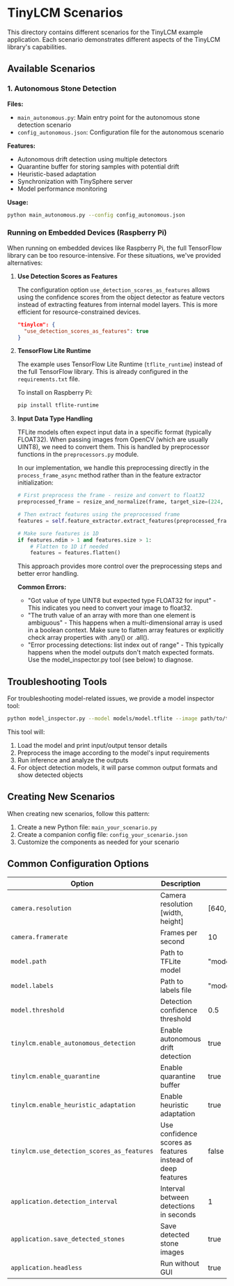 # TinyLCM Scenarios

This directory contains different scenarios for the TinyLCM example application. Each scenario demonstrates different aspects of the TinyLCM library's capabilities.

## Available Scenarios

### 1. Autonomous Stone Detection

**Files:**
- `main_autonomous.py`: Main entry point for the autonomous stone detection scenario
- `config_autonomous.json`: Configuration file for the autonomous scenario

**Features:**
- Autonomous drift detection using multiple detectors
- Quarantine buffer for storing samples with potential drift
- Heuristic-based adaptation
- Synchronization with TinySphere server
- Model performance monitoring

**Usage:**
```bash
python main_autonomous.py --config config_autonomous.json
```

### Running on Embedded Devices (Raspberry Pi)

When running on embedded devices like Raspberry Pi, the full TensorFlow library can be too resource-intensive. For these situations, we've provided alternatives:

1. **Use Detection Scores as Features**

   The configuration option `use_detection_scores_as_features` allows using the confidence scores from the object detector as feature vectors instead of extracting features from internal model layers. This is more efficient for resource-constrained devices.

   ```json
   "tinylcm": {
     "use_detection_scores_as_features": true
   }
   ```

2. **TensorFlow Lite Runtime**

   The example uses TensorFlow Lite Runtime (`tflite_runtime`) instead of the full TensorFlow library. This is already configured in the `requirements.txt` file.

   To install on Raspberry Pi:
   ```bash
   pip install tflite-runtime
   ```

3. **Input Data Type Handling**

   TFLite models often expect input data in a specific format (typically FLOAT32). When passing images from OpenCV (which are usually UINT8), we need to convert them. This is handled by preprocessor functions in the `preprocessors.py` module.
   
   In our implementation, we handle this preprocessing directly in the `process_frame_async` method rather than in the feature extractor initialization:

   ```python
   # First preprocess the frame - resize and convert to float32
   preprocessed_frame = resize_and_normalize(frame, target_size=(224, 224))
   
   # Then extract features using the preprocessed frame
   features = self.feature_extractor.extract_features(preprocessed_frame)
   
   # Make sure features is 1D
   if features.ndim > 1 and features.size > 1:
       # Flatten to 1D if needed
       features = features.flatten()
   ```

   This approach provides more control over the preprocessing steps and better error handling.

   **Common Errors:**
   - "Got value of type UINT8 but expected type FLOAT32 for input" - This indicates you need to convert your image to float32.
   - "The truth value of an array with more than one element is ambiguous" - This happens when a multi-dimensional array is used in a boolean context. Make sure to flatten array features or explicitly check array properties with .any() or .all().
   - "Error processing detections: list index out of range" - This typically happens when the model outputs don't match expected formats. Use the model_inspector.py tool (see below) to diagnose.

## Troubleshooting Tools

For troubleshooting model-related issues, we provide a model inspector tool:

```bash
python model_inspector.py --model models/model.tflite --image path/to/test_image.jpg
```

This tool will:
1. Load the model and print input/output tensor details
2. Preprocess the image according to the model's input requirements
3. Run inference and analyze the outputs
4. For object detection models, it will parse common output formats and show detected objects

## Creating New Scenarios

When creating new scenarios, follow this pattern:

1. Create a new Python file: `main_your_scenario.py`
2. Create a companion config file: `config_your_scenario.json`
3. Customize the components as needed for your scenario

## Common Configuration Options

| Option | Description | Default |
|--------|-------------|---------|
| `camera.resolution` | Camera resolution [width, height] | [640, 480] |
| `camera.framerate` | Frames per second | 10 |
| `model.path` | Path to TFLite model | "models/model.tflite" |
| `model.labels` | Path to labels file | "models/labels.txt" |
| `model.threshold` | Detection confidence threshold | 0.5 |
| `tinylcm.enable_autonomous_detection` | Enable autonomous drift detection | true |
| `tinylcm.enable_quarantine` | Enable quarantine buffer | true |
| `tinylcm.enable_heuristic_adaptation` | Enable heuristic adaptation | true |
| `tinylcm.use_detection_scores_as_features` | Use confidence scores as features instead of deep features | false |
| `application.detection_interval` | Interval between detections in seconds | 1 |
| `application.save_detected_stones` | Save detected stone images | true |
| `application.headless` | Run without GUI | true |